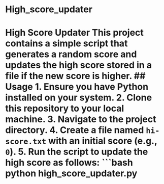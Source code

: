 # High_score_updater
 # High Score Updater  This project contains a simple script that generates a random score and updates the high score stored in a file if the new score is higher.  ## Usage  1. Ensure you have Python installed on your system. 2. Clone this repository to your local machine. 3. Navigate to the project directory. 4. Create a file named `hi-score.txt` with an initial score (e.g., `0`). 5. Run the script to update the high score as follows:  ```bash python high_score_updater.py
